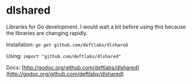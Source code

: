 dlshared
===========

Libraries for Go development. I would wait a bit before using this because the libraries are changing rapidly.

Installation: `go get github.com/deftlabs/dlshared`

Using: `import "github.com/deftlabs/dlshared"`

Docs: [http://godoc.org/github.com/deftlabs/dlshared](http://godoc.org/github.com/deftlabs/dlshared)

